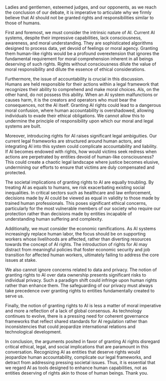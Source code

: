 Ladies and gentlemen, esteemed judges, and our opponents, as we reach the conclusion of our debate, it is imperative to articulate why we firmly believe that AI should not be granted rights and responsibilities similar to those of humans. 

First and foremost, we must consider the intrinsic nature of AI. Current AI systems, despite their impressive capabilities, lack consciousness, awareness, and moral understanding. They are sophisticated algorithms designed to process data, yet devoid of feelings or moral agency. Granting them human-like rights would be a profound overextension that ignores the fundamental requirement for moral comprehension inherent in all beings deserving of such rights. Rights without consciousness dilute the value of moral responsibility and dilute the essence of ethical considerations.

Furthermore, the issue of accountability is crucial in this discussion. Humans are held responsible for their actions within a legal framework that recognizes their ability to comprehend and make moral choices. AIs, on the other hand, do not possess this ability. When an AI system malfunctions or causes harm, it is the creators and operators who must bear the consequences, not the AI itself. Granting AI rights could lead to a dangerous moral confusion, where human accountability is overshadowed, allowing individuals to evade their ethical obligations. We cannot allow this to undermine the principle of responsibility upon which our moral and legal systems are built.

Moreover, introducing rights for AI raises significant legal ambiguities. Our current legal frameworks are structured around human actors, and integrating AI into this system could complicate accountability and liability. If AI becomes endowed with rights, how would victims seek redress when actions are perpetrated by entities devoid of human-like consciousness? This could create a chaotic legal landscape where justice becomes elusive, undermining our efforts to ensure that victims are duly compensated and protected.

The societal implications of granting rights to AI are equally troubling. By treating AI as equals to humans, we risk exacerbating existing social inequalities. In critical sectors such as healthcare and law enforcement, decisions made by AI could be viewed as equal in validity to those made by trained human professionals. This poses significant ethical concerns, particularly for the most vulnerable members of our society who require our protection rather than decisions made by entities incapable of understanding human suffering and complexity.

Additionally, we must consider the economic ramifications. As AI systems increasingly replace human labor, the focus should be on supporting workers whose livelihoods are affected, rather than diverting resources towards the concept of AI rights. The introduction of rights for AI may distract from meaningful policies that foster economic security and job transition for affected human workers, ultimately failing to address the core issues at stake.

We also cannot ignore concerns related to data and privacy. The notion of granting rights to AI over data ownership presents significant risks to individual privacy. Such a paradigm shift could infringe upon human rights rather than enhance them. The safeguarding of our privacy must always take precedence over granting rights to entities fundamentally created to serve us.

Finally, the notion of granting rights to AI is less a matter of moral imperative and more a reflection of a lack of global consensus. As technology continues to evolve, there is a pressing need for coherent governance frameworks that reflect shared standards for AI regulation rather than inconsistencies that could jeopardize international relations and technological development.

In conclusion, the arguments posited in favor of granting AI rights disregard critical ethical, legal, and social implications that are paramount in this conversation. Recognizing AI as entities that deserve rights would jeopardize human accountability, complicate our legal frameworks, and detract from addressing pressing societal issues. Thus, it is essential that we regard AI as tools designed to enhance human capabilities, not as entities deserving of rights akin to those of human beings. Thank you.